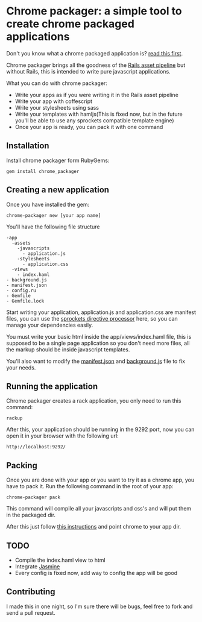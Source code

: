 # Chrome packager: a simple tool to create chrome packaged applications

Don't you know what a chrome packaged application is? [read this first](http://developer.chrome.com/trunk/apps/about_apps.html).

Chrome packager brings all the goodness of the [Rails asset pipeline](http://guides.rubyonrails.org/asset_pipeline.html) but without Rails, this is intended to write pure javascript applications.

What you can do with chrome packager:

- Write your apps as if you were writing it in the Rails asset pipeline
- Write your app with coffescript
- Write your stylesheets using sass
- Write your templates with hamljs(This is fixed now, but in the future you'll be able to use any sprockets compatible template engine)
- Once your app is ready, you can pack it with one command

## Installation

Install chrome packager form RubyGems:

	gem install chrome_packager

## Creating a new application

Once you have installed the gem:
	
	chrome-packager new [your app name]
	
You'll have the following file structure

	-app
	  -assets
		-javascripts
		  - application.js
		-stylesheets
		  - application.css
	  -views
	    - index.haml
	- background.js
	- manifest.json
	- config.ru
	- Gemfile
	- Gemfile.lock
	
Start writing your application, application.js and application.css are manifest files, you can use the [sprockets directive processor](https://github.com/sstephenson/sprockets#the-directive-processor) here, so you can manage your dependencies easily.

You must write your basic html inside the app/views/index.haml file, this is supposed to be a single page application so you don't need more files, all the markup should be inside javascript templates.

You'll also want to modify the [manifest.json](http://developer.chrome.com/trunk/apps/manifest.html) and [background.js](http://developer.chrome.com/trunk/apps/app_lifecycle.html) file to fix your needs.

## Running the application

Chrome packager creates a rack application, you only need to run this command:

	rackup

After this, your application should be running in the 9292 port, now you can open it in your browser with the following url:

	http://localhost:9292/

## Packing

Once you are done with your app or you want to try it as a chrome app, you have to pack it. Run the following command in the root of your app:

	chrome-packager pack
	
This command will compile all your javascripts and css's and will put them in the packaged dir.

After this just follow [this instructions](http://developer.chrome.com/trunk/apps/first_app.html#five) and point chrome to your app dir.

## TODO
- Compile the index.haml view to html
- Integrate [Jasmine](http://pivotal.github.com/jasmine/)
- Every config is fixed now, add way to config the app will be good	
	
## Contributing

I made this in one night, so I'm sure there will be bugs, feel free to fork and send a pull request.


 